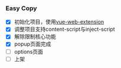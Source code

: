 ### Easy Copy

- [x] 初始化项目，使用[vue-web-extension](https://github.com/Kocal/vue-web-extension)
- [x] 调整项目支持content-script与inject-script
- [x] 解除限制核心功能
- [x] popup页面完成
- [ ] options页面
- [ ] 上架